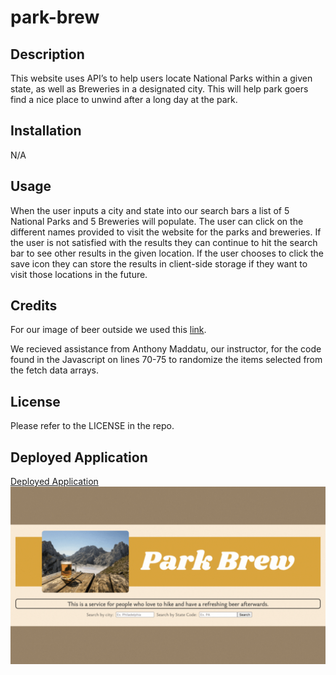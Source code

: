 # park-brew

## Description

This website uses API’s to help users locate National Parks within a given state, as well as Breweries in a designated city. This will help park goers find a nice place to unwind after a long day at the park.

## Installation

N/A

## Usage

When the user inputs a city and state into our search bars a list of 5 National Parks and 5 Breweries will populate. The user can click on the different names provided to visit the website for the parks and breweries. If the user is not satisfied with the results they can continue to hit the search bar to see other results in the given location. If the user chooses to click the save icon they can store the results in client-side storage if they want to visit those locations in the future.

## Credits
For our image of beer outside we used this [link](https://www.google.com/search?q=beer+outside+by+mountains&tbm=isch&ved=2ahUKEwiaqcq0_Nf-AhV1UDUKHQsKB8sQ2-cCegQIABAA&oq=beer+outside+by+mountains&gs_lcp=CgNpbWcQAzoECCMQJzoGCAAQBxAeOgYIABAIEB46BAgAEB46BggAEAUQHlDUEljjI2CMJWgAcAB4AIABcogBswmSAQQxMy4xmAEAoAEBqgELZ3dzLXdpei1pbWfAAQE&sclient=img&ei=bLVRZJrDLfWg1QGLlJzYDA&bih=697&biw=1440&rlz=1C5CHFA_enUS989US990#imgrc=6c84RjAK30U_xM).

We recieved assistance from Anthony Maddatu, our instructor, for the code found in the Javascript on lines 70-75 to randomize the items selected from the fetch data arrays.

## License

Please refer to the LICENSE in the repo.

## Deployed Application
[Deployed Application](https://nolannaphys.github.io/park-brew/)
![image](./assets/images/deployed-app.gif)